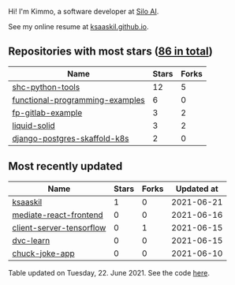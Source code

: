 Hi! I'm Kimmo, a software developer at [Silo AI](https://silo.ai/).

See my online resume at [ksaaskil.github.io](https://ksaaskil.github.io).

<!-- repositories starts -->

## Repositories with most stars ([86 in total](https://github.com/ksaaskil?tab=repositories))
| Name        | Stars           | Forks  |
| ------------- |-------------| -----|
|[shc-python-tools](https://github.com/ksaaskil/shc-python-tools)|12|5
|[functional-programming-examples](https://github.com/ksaaskil/functional-programming-examples)|6|0
|[fp-gitlab-example](https://github.com/ksaaskil/fp-gitlab-example)|3|2
|[liquid-solid](https://github.com/ksaaskil/liquid-solid)|3|2
|[django-postgres-skaffold-k8s](https://github.com/ksaaskil/django-postgres-skaffold-k8s)|2|0

<!-- repositories ends -->
<!-- recent_repositories starts -->

## Most recently updated
| Name        | Stars           | Forks  | Updated at
| ------------- |-------------| -----|-----|
|[ksaaskil](https://github.com/ksaaskil/ksaaskil)|1|0|2021-06-21
|[mediate-react-frontend](https://github.com/ksaaskil/mediate-react-frontend)|0|0|2021-06-16
|[client-server-tensorflow](https://github.com/ksaaskil/client-server-tensorflow)|0|1|2021-06-15
|[dvc-learn](https://github.com/ksaaskil/dvc-learn)|0|0|2021-06-15
|[chuck-joke-app](https://github.com/ksaaskil/chuck-joke-app)|0|0|2021-06-10

<!-- recent_repositories ends -->
<!-- updated_at starts -->
Table updated on Tuesday, 22. June 2021. See the code [here](https://github.com/ksaaskil/ksaaskil).
<!-- updated_at ends -->

